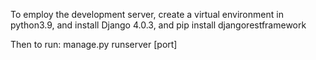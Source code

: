 To employ the development server, create a virtual environment in python3.9, 
    and install Django 4.0.3, and pip install djangorestframework

Then to run: manage.py runserver [port]